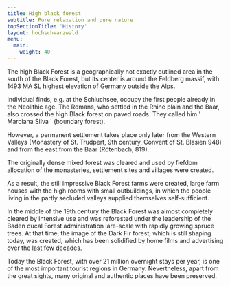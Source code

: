 ```yaml
---
title: High black forest
subtitle: Pure relaxation and pure nature
topSectionTitle: 'History'
layout: hochschwarzwald
menu:
  main:
    weight: 40
---
```


The high Black Forest is a geographically not exactly outlined area in the south of the Black Forest, but its center is around the Feldberg massif, with 1493 MA SL highest elevation of Germany outside the Alps.

Individual finds, e.g. at the Schluchsee, occupy the first people already in the Neolithic age. The Romans, who settled in the Rhine plain and the Baar, also crossed the high Black forest on paved roads. They called him ' Marciana Silva ' (boundary forest).

However, a permanent settlement takes place only later from the Western Valleys (Monastery of St. Trudpert, 9th century, Convent of St. Blasien 948) and from the east from the Baar (Rötenbach, 819).

The originally dense mixed forest was cleared and used by fiefdom allocation of the monasteries, settlement sites and villages were created.

As a result, the still impressive Black Forest farms were created, large farm houses with the high rooms with small outbuildings, in which the people living in the partly secluded valleys supplied themselves self-sufficient.

In the middle of the 19th century the Black Forest was almost completely cleared by intensive use and was reforested under the leadership of the Baden ducal Forest administration lare-scale with rapidly growing spruce trees. At that time, the image of the Dark Fir forest, which is still shaping today, was created, which has been solidified by home films and advertising over the last few decades.

Today the Black Forest, with over 21 million overnight stays per year, is one of the most important tourist regions in Germany. Nevertheless, apart from the great sights, many original and authentic places have been preserved.
